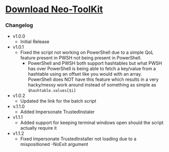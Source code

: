 # [Download Neo-ToolKit](https://cdn.githubraw.com/NeoNyaa/Scripts/main/Windows/PowerShell/Neo-ToolKit/bin/Neo-ToolKit.bat)

### Changelog

-   v1.0.0
    -   Initial Release
-   v1.0.1
    -   Fixed the script not working on PowerShell due to a simple QoL feature present in PWSH not being present in PowerShell.
        -   PowerShell and PWSH both support hashtables but what PWSH has over PowerShell is being able to fetch a key/value from a hashtable using an offset like you would with an array. PowerShell does NOT have this feature which results in a very hacky/messy work around instead of something as simple as `$hashtable.values[$i]`
-   v1.0.2
    -   Updated the link for the batch script
-   v.1.1.0
    -   Added Impersonate TrustedInstaler
-   v1.1.1
    -   Added support for keeping terminal windows open should the script actually require it
-   v1.1.2
    -   Fixed Impersonate TrustedInstaller not loading due to a mispositioned -NoExit argument
